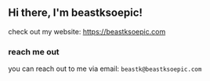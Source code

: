 ## Hi there, I'm beastksoepic!

check out my website: https://beastksoepic.com

### reach me out

you can reach out to me via email: `beastk@beastksoepic.com`
